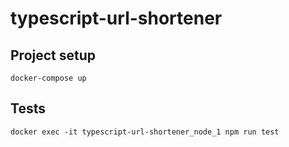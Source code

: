 
# typescript-url-shortener

## Project setup

```
docker-compose up
```

## Tests

```
docker exec -it typescript-url-shortener_node_1 npm run test
```